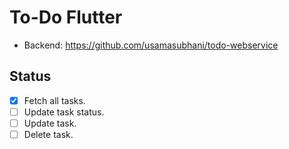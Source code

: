 # To-Do Flutter

- Backend: https://github.com/usamasubhani/todo-webservice

## Status
- [x] Fetch all tasks.
- [ ] Update task status.
- [ ] Update task.
- [ ] Delete task.
